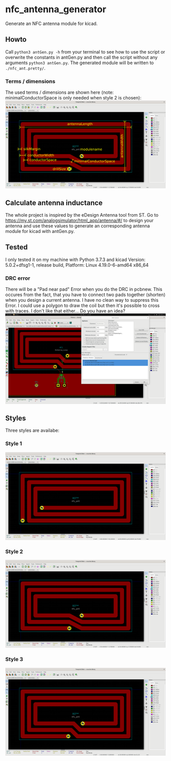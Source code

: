 # nfc_antenna_generator
Generate an NFC antenna module for kicad.

## Howto
Call `python3 antGen.py -h` from your terminal to see how to use the script or overwrite the constants in antGen.py and then call the script without any arguments `python3 antGen.py`. The generated module will be written to `./nfc_ant.pretty/`.

### Terms / dimensions
The used terms / dimensions are shown here (note: minimalConductorSpace is only needed when style 2 is chosen):
![style 1](https://raw.githubusercontent.com/nideri/nfc_antenna_generator/master/doc/ant_dimensions.png)

## Calculate antenna inductance
The whole project is inspired by the eDesign Antenna tool from ST. Go to https://my.st.com/analogsimulator/html_app/antenna/#/ to design your antenna and use these values to generate an corresponding antenna module for kicad with antGen.py.

## Tested
I only tested it on my machine with Python 3.7.3 and kicad Version: 5.0.2+dfsg1-1, release build, Platform: Linux 4.19.0-6-amd64 x86_64 

### DRC error
There will be a "Pad near pad" Error when you do the DRC in pcbnew. This occures from the fact, that you have to connect two pads together (shorten) when you design a current antenna.
I have no clean way to suppress this Error. I could use a polygon to draw the coil but then it's possible to cross with traces. I don't like that either... Do you have an idea?
![style 1](https://raw.githubusercontent.com/nideri/nfc_antenna_generator/master/doc/ant_drc_error_pad_near_pad.png)

## Styles
Three styles are availabe:

### Style 1
![style 1](https://raw.githubusercontent.com/nideri/nfc_antenna_generator/master/doc/ant_style_1.png)

### Style 2
![style 2](https://raw.githubusercontent.com/nideri/nfc_antenna_generator/master/doc/ant_style_2.png)

### Style 3
![style 3](https://raw.githubusercontent.com/nideri/nfc_antenna_generator/master/doc/ant_style_3.png)
